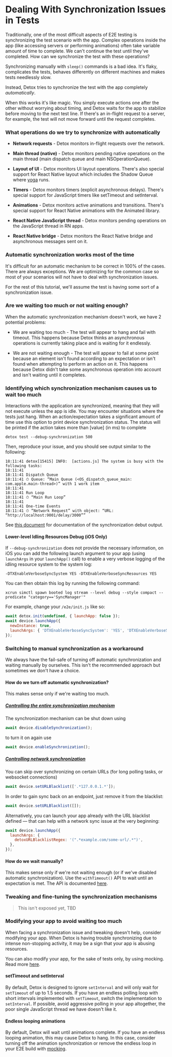 # Dealing With Synchronization Issues in Tests

Traditionally, one of the most difficult aspects of E2E testing is synchronizing the test scenario with the app. Complex operations inside the app (like accessing servers or performing animations) often take variable amount of time to complete. We can't continue the test until they've completed. How can we synchronize the test with these operations?

Synchronizing manually with `sleep()` commands is a bad idea. It's flaky, complicates the tests, behaves differently on different machines and makes tests needlessly slow.

Instead, Detox tries to synchronize the test with the app completely *automatically*.

When this works it's like magic. You simply execute actions one after the other without worrying about timing, and Detox waits for the app to stabilize before moving to the next test line. If there's an in-flight request to a server, for example, the test will not move forward until the request completes.

### What operations do we try to synchronize with automatically

* **Network requests** - Detox monitors in-flight requests over the network.

* **Main thread (native)** - Detox monitors pending native operations on the main thread (main dispatch queue and main NSOperationQueue).

* **Layout of UI** - Detox monitors UI layout operations. There's also special support for React Native layout which includes the Shadow Queue where [yoga](https://github.com/facebook/yoga) runs.

* **Timers** - Detox monitors timers (explicit asynchronous delays). There's special support for JavaScript timers like setTimeout and setInterval.

* **Animations** - Detox monitors active animations and transitions. There's special support for React Native animations with the Animated library.

* **React Native JavaScript thread** - Detox monitors pending operations on the JavaScript thread in RN apps.

* **React Native bridge** - Detox monitors the React Native bridge and asynchronous messages sent on it.

### Automatic synchronization works most of the time

It's difficult for an automatic mechanism to be correct in 100% of the cases. There are always exceptions. We are optimizing for the common case so most of your scenarios will not have to deal with synchronization issues.

For the rest of this tutorial, we'll assume the test is having some sort of a synchronization issue.

### Are we waiting too much or not waiting enough?

When the automatic synchronization mechanism doesn't work, we have 2 potential problems:

* We are waiting too much - The test will appear to hang and fail with timeout. This happens because Detox thinks an asynchronous operations is currently taking place and is waiting for it endlessly.

* We are not waiting enough - The test will appear to fail at some point because an element isn't found according to an expectation or isn't found when attempting to perform an action on it. This happens because Detox didn't take some asynchronous operation into account and isn't waiting until it completes.

### Identifying which synchronization mechanism causes us to wait too much

Interactions with the application are synchronized, meaning that they will not execute unless the app is idle. You may encounter situations where the tests just hang. 
When an action/expectation takes a significant amount of time use this option to print device synchronization status.
The status will be printed if the action takes more than [value] (in ms) to complete

```
detox test --debug-synchronization 500
```
Then, reproduce your issue, and you should see output similar to the following:

```
18:11:41 detox[15415] INFO:  [actions.js] The system is busy with the following tasks:
18:11:41 
18:11:41 Dispatch Queue
18:11:41 ⏱ Queue: “Main Queue (<OS_dispatch_queue_main: com.apple.main-thread>)” with 1 work item
18:11:41 
18:11:41 Run Loop
18:11:41 ⏱ “Main Run Loop”
18:11:41 
18:11:41 One-time Events
18:11:41 ⏱ “Network Request” with object: “URL: “http://localhost:9001/delay/3000””
```

See [this document](https://github.com/wix/DetoxSync/blob/master/IdleStatusDocumentation.md) for documentation of the synchronization debut output.

#### Lower-level Idling Resources Debug (iOS Only)

If `--debug-synchronization` does not provide the necessary information, on iOS you can add the following launch argument to your app (using `launchArgs` in your `launchApp()` call) to enable a very verbose logging of the idling resource system to the system log:

```shell
-DTXEnableVerboseSyncSystem YES -DTXEnableVerboseSyncResources YES
```

You can then obtain this log by running the following command:

```shell
xcrun simctl spawn booted log stream --level debug --style compact --predicate "category=='SyncManager'"
```

For example, change your `/e2e/init.js` like so:

```js
await detox.init(undefined, { launchApp: false });
await device.launchApp({
  newInstance: true,
  launchArgs: { 'DTXEnableVerboseSyncSystem': 'YES', 'DTXEnableVerboseSyncResources': 'YES' }
});
```

### Switching to manual synchronization as a workaround

We always have the fail-safe of turning off automatic synchronization and waiting manually by ourselves. This isn't the recommended approach but sometimes we don't have a choice.

#### How do we turn off automatic synchronization?

This makes sense only if we're waiting too much. 

##### [Controlling the entire synchronization mechanism](https://github.com/wix/detox/blob/master/docs/APIRef.DeviceObjectAPI.md#devicedisablesynchronization)
The synchronization mechanism can be shut down using

```js
await device.disableSynchronization();
```

to turn it on again use

```js
await device.enableSynchronization();
```

##### [Controlling network synchronization](https://github.com/wix/detox/blob/master/docs/APIRef.DeviceObjectAPI.md#deviceseturlblacklisturls) 
You can skip over synchronizing on certain URLs (for long polling tasks, or websocket connections)

```js
await device.setURLBlacklist(['.*127.0.0.1.*']);
```

In order to gain sync back on an endpoint, just remove it from the blacklist:

```js
await device.setURLBlacklist([]);
```

Alternatively, you can launch your app already with the URL blacklist defined — that can help with a network sync issue at the very beginning:

```js
await device.launchApp({
  launchArgs: {
    detoxURLBlacklistRegex: '(".*example.com/some-url/.*")',
  },
});
```

#### How do we wait manually?

This makes sense only if we're not waiting enough (or if we've disabled automatic synchronization). Use the `withTimeout()` API to wait until an expectation is met. The API is documented [here](/docs/APIRef.Expect.md#withtimeouttimeout).

### Tweaking and fine-tuning the synchronization mechanisms

> This isn't exposed yet, TBD

### Modifying your app to avoid waiting too much

When facing a synchronization issue and tweaking doesn't help, consider modifying your app. When Detox is having trouble synchronizing due to intense non-stopping activity, it may be a sign that your app is abusing resources.

You can also modify your app, for the sake of tests only, by using mocking. Read more [here](https://github.com/wix/Detox/blob/master/docs/Guide.Mocking.md).

#### setTimeout and setInterval

By default, Detox is designed to ignore `setInterval` and will only wait for `setTimeout` of up to 1.5 seconds. If you have an endless polling loop with short intervals implemented with `setTimeout`, switch the implementation to `setInterval`. If possible, avoid aggressive polling in your app altogether, the poor single JavaScript thread we have doesn't like it.

#### Endless looping animations

By default, Detox will wait until animations complete. If you have an endless looping animation, this may cause Detox to hang. In this case, consider turning off the animation synchronization or remove the endless loop in your E2E build with [mocking](https://github.com/wix/Detox/blob/master/docs/Guide.Mocking.md).
